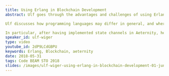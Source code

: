```yaml
---
title: Using Erlang in Blockchain Development
abstract: Ulf goes through the advantages and challenges of using Erlang to build the Aeternity Blockchain. Language choice affects many aspects of a project, from recruitment to productivity. 

Ulf discusses how programming languages may differ in general, and where it matters—more specifically what is important in the blockchain space—then describe how it played out in their project.

In particular, after having implemented state channels in Aeternity, he revisits some old arguments about complex state machine design, discuss how Erlang helps, and also report on how the new gen_statem behaviour fares in avoiding the death of accidental complexity.
speaker_id: ulf-wiger
type: video
youtube_id: 2dP9LCdGBPU
keywords: Erlang, Blockchain, aeternity
date: 2018-05-31
tags: Code BEAM STO 2018
slides: /images/ulf-wiger-using-erlang-in-blockchain-development-01-jun-10-35-strindberg-compressed.pdf
---
```



